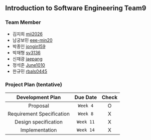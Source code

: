 ## Introduction to Software Engineering Team9

### Team Member

- 김지희 [mii2026](https://github.com/mii2026)
- 남궁보민 [eee-min20](https://github.com/eee-min20)
- 박종인 [jongin159](https://github.com/jongin159)
- 박재형 [sy3136](https://github.com/sy3136)
- 신재광 [jaepang](https://github.com/jaepang)
- 정석준 [June1010](https://github.com/June1010)
- 한규민 [rbals0445](https://github.com/rbals0445)

### Project Plan (tentative)

|     Development Plan      | Due Date  | Check |
| :-----------------------: | :-------: | :---: |
|         Proposal          | `Week 4`  |   O   |
| Requirement Specification | `Week 8`  |   X   |
|   Design specification    | `Week 11` |   X   |
|      Implementation       | `Week 14` |   X   |
